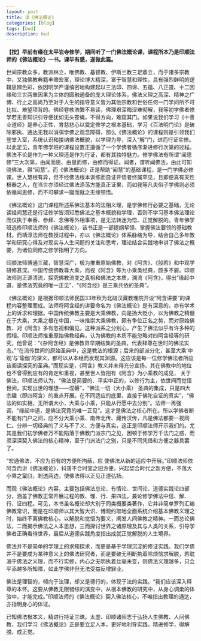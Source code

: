 ```yaml
---
layout: post  
title: 读《佛法概论》  
categories: [blog]   
tags: [bud]  
description: bud 
---
```

           
**【按】早前有缘在太平岩寺修学，期间听了一门佛法概论课，课程所本乃是印顺法师的《佛法概论》一书。课毕有感，遂做此篇。**  
世间宗教众多，教派林立，唯佛教、基督教、伊斯兰教三足鼎立，而于诸多宗教中，又独佛教典籍丰赡宏富，理论博大精深，富于智慧和理性，具有强烈鲜明的逻辑思辨色彩，依因明学严谨缜密地构建起以三法印、四谛、五蕴、八正道、十二因缘和三世两重因果为主体的圆融通备的庞大理论体系，佛法义理之高深、精神之广博、行止之高尚乃至对于人生的指导意义皆为其他宗教和世俗任何一门学问所不可比拟、难望项背的。佛经卷帙浩繁不易读，佛理艰深晦涩难彻解，我等初学佛者修学若无善知识引导便犹如无头苍蝇，不得方向，难窥其门。如果说我们学习《十善业道经》是养心正性、育慈悲心以奠定修学之根本基础，学习《百法明门论》是破除邪执、通达无我以消弭学佛之观念障碍，那么《佛法概论》的课程则是引领我们登堂入室，系统认识和接纳佛法概貌，以学理为导，深入“解”门，进而行证实修。以此足见，青年佛学班的课程设置正遵循了一个学佛者循序渐进修行次第的过程。佛法不论是作为一种义理还是作为行证，都有其独特魅力。修学佛法有所谓“闻思修”三大次第，由闻而思、由思而修，由修而得证。闻者，谓听闻佛法，由此可知晓佛法，得“闻慧”。而《佛法概论》正是帮助“闻慧”的基础课程，是一门学佛必修课。世人慧根有异，但不经佛法根本训练而自证开悟者终属罕见，且即便真有天性根器之人，在当世亦须经过佛法涤荡方能真正证果，而如我等凡夫俗子学佛则必须依循闻思修，而不可攀求一蹴而就之无缘顿悟。  
《佛法概论》这门课程所述系佛法基本的法相义理，是学佛修行必要之基础，无论读经闻慧还是行证修学皆须知悉佛法之基本概貌和学理，否则不学习基本佛法理论而仅执于奉香、参拜、念佛等外相事项，是无法转迷为悟、正觉解脱的。青年佛学班选修印顺法师的《佛法概论》，该书正是一部提纲挈领、掌握佛法要领的基础教材。而靖淳法师在教授过程中，亦以《佛法概论》体系脉络为导，结合自己多年教学和研究心得及对现实与人生问题的关注和思考，理论结合实践地串讲了佛法之概要，为诸位同修之修学指明了方向。  
印顺法师博通三藏，智慧深广，极为推重原始佛教，对《阿含》、《般若》和中观学研修甚深。中国传统佛教尊大乘，而视《阿含》等为小乘类经典，颇多不屑。印顺法师则正源清流，探究佛教流变之真相和佛法之本质，溯流《阿含》，得出“缘起中道，是佛法究竟的唯一正见”、“《阿含经》是三乘共依的圣典”。  
《佛法概论》是根据印顺法师民国33年秋为北碚汉藏教理院开设“阿含讲要”的课程内容整理而成。法师将阿含经的讲要命名为《佛法概论》是有深意的，亦有学术上的诉求和理据。中国传统佛教主要是大乘佛教，向是扬大贬小，以为佛教之精髓在于大乘，大乘之根在中国，一味推崇大乘佛教，颇有争位正名之势，而对原始佛教、对《阿含》多有忽视和偏见。这种派系之分别心，产生了佛法似乎有许多种的假相。印顺法师推重原始佛教经典，认为佛教的本质不能忽略对四阿含经等的研究，他曾说：“《杂阿含经》是佛教界早期结集的圣典，代表释尊在世时的佛法实态。”“在流传世间的原始圣典中，这是教法的根源；后来的部派分化，甚至大乘‘中观’与‘瑜伽’的深义，都可以从本经而发现其渊源。这应该是每一位修学佛法者所应该阅读探究的圣典。”而现实是，《阿含》教义并未得充分宣扬，其在佛教中的地位也不曾得到应有的肯定和重视，甚至世人皆抱有《阿含》为小乘教的成见，关于佛法，印顺法师认为，“佛法是简要的、平实中正的，以修行为主，依世间而觉悟世间，实现出世的理想——涅磐”，“佛法一切（大小乘） 圣典的集成，只是四大宗趣（即四阿含）的重点开展。在不同适应的底里，直接于佛陀自证的真实”，“佛法的如实相，无所谓大小，大乘与小乘，只能从行愿中去分别”。法师一再强调，“缘起中道，是佛法究竟的唯一正见”。这才是佛法之核心所在。所以学佛者断不能有门户之间，应不分大乘小乘、南传北传、藏传汉传，凡是佛法都要一视同仁。分辨一切经典的了义与不了义、方便与真实，这正是印顺法师开示我们的。尤其是我们初学佛者万不能陷落于佛教门派宗门之见，困顿于修学万千法门之惑，而须深深契入佛法的核心精神，至于门派法门之别，只是不同凭借和方便之器具罢了。  
“宏通佛法，不应为旧有的方便所拘蔽，应 使佛法从新的适应中开展。”印顺法师依阿含而讲《佛法概论》，抖落不合时宜之旧方便，兴起契合时代之新方便，不落大小乘之窠臼，刺透两边，使佛法得以正见正道弘扬。  
而观《佛法概论》内容，主要包括佛法总论、有情论、世间论、道德实践论四部分，涵盖了佛教正常开展过程的教、理、行、果四法，兼论修学佛法中信、解、行、证四程。可见，本书虽名概论却大别于同类概要类著作，它并非简单罗列汇编佛教常识，而是在印顺师以其大智大识、博观约取地全面系统介绍基本佛教义理之时，始终不离佛教核心，以解脱和觉悟为要义，阐发人间佛教之精神。一而总论佛法，二而揭示佛法之人本思想，三而探讨世界之诸原理及其与人类的关系，引导学佛者正确看待世界，最后从道德实践角度指出成就正觉解脱的人生境界。  
佛法并不是简单的学理上的求知探求，而更是基于学理沉淀的修证实践。我们学佛并不是要成为某种意义上的佛法研究者，而是要破无明断执着除烦恼求解脱，若耽溺于佛法之义理，而不行实修，内心之无明执着丝毫未变，则佛法义理越多，只会平添越多所知障，如此学佛非但无法受益反增罪业。  
佛法是理智的，倾向于法理，却又是德行的，体现于法的实践。“我们应该深入释尊的本怀。这要从佛教无限错综的演变中，从根本佛教的研究中，从身心调柔的体验中，才能完成。”印顺法师的《佛法概论》契入佛法核心，不唯指出教理的通达，亦指明身心的体证。  
已知佛法根本义，精进行持证三昧。太虚、印顺诸师志于弘扬人生佛教、人间佛教，我们学习《佛法概论》正是要立足人本，更好地利导实践，精进修学，得解脱、成正觉。